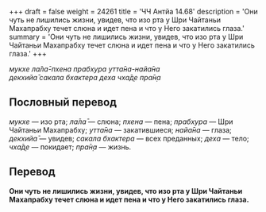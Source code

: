 +++
draft = false
weight = 24261
title = 'ЧЧ Антйа 14.68'
description = 'Они чуть не лишились жизни, увидев, что изо рта у Шри Чайтаньи Махапрабху течет слюна и идет пена и что у Него закатились глаза.'
summary = 'Они чуть не лишились жизни, увидев, что изо рта у Шри Чайтаньи Махапрабху течет слюна и идет пена и что у Него закатились глаза.'
+++

_мукхе ла̄ла̄-пхена прабхура утта̄на-найа̄на  
декхийа̄ сакала бхактера деха чха̄д̣е пра̄н̣а_

## Пословный перевод

_мукхе_ — изо рта; _ла̄ла̄_ — слюна; _пхена_ — пена; _прабхура_ — Шри Чайтаньи Махапрабху; _утта̄на_ — закатившиеся; _найа̄на_ — глаза; _декхийа̄_ — увидев; _сакала_ _бхактера_ — всех преданных; _деха_ — тело; _чха̄д̣е_ — покидает; _пра̄н̣а_ — жизнь.

## Перевод

**Они чуть не лишились жизни, увидев, что изо рта у Шри Чайтаньи Махапрабху течет слюна и идет пена и что у Него закатились глаза.**

